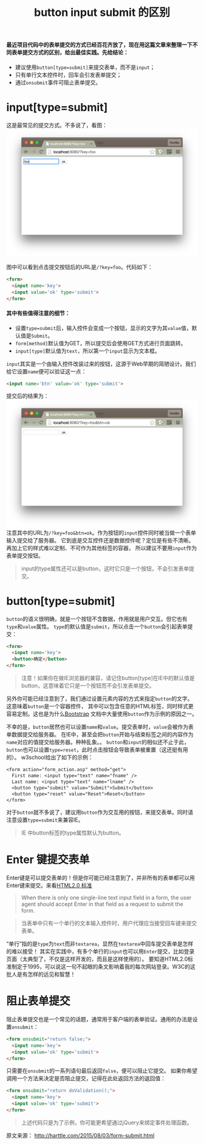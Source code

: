 ﻿---
layout: post
title: button input submit 的区别
categories: 
description: 
keywords: JavaScript, HTML, 表单
---

#### 最近项目代码中的表单提交的方式已经百花齐放了，现在用这篇文章来整理一下不同表单提交方式的区别，给出最佳实践。先给结论：
* 建议使用`button[type=submit]`来提交表单，而不是`input`；
* 只有单行文本控件时，回车会引发表单提交；
* 通过`onsubmit`事件可阻止表单提交。

# input[type=submit]

这是最常见的提交方式。不多说了，看图：
![input@2x](/images/post/input@2x.png)

图中可以看到点击提交按钮后的URL是`/?key=foo`。代码如下：
```html
<form>
  <input name='key'>
  <input value='ok' type='submit'>
</form>
```
#### 其中有些值得注意的细节：
* 设置`type=submit`后，输入控件会变成一个按钮，显示的文字为其`value`值，默认值是`Submit`。
* `form[method]`默认值为GET，所以提交后会使用GET方式进行页面跳转。
* `input[type]`默认值为`text`，所以第一个`input`显示为文本框。
 
`input`其实是一个由输入控件改装过来的按钮，这源于Web早期的简陋设计。我们给它设置`name`便可以验证这一点：
```html
<input name='btn' value='ok' type='submit'>
```
提交后的结果为：
![input-with-name@2x](/images/post/input-with-name@2x.png)
注意其中的URL为`/?key=foo&btn=ok`。作为按钮的`input`控件同时被当做一个表单输入提交给了服务器。 它到底是交互控件还是数据控件呢？定位是有些不清晰。再加上它的样式难以定制、不可作为其他标签的容器， 所以建议不要用`input`作为表单提交按钮。
>input的type属性还可以是button，这时它只是一个按钮，不会引发表单提交。

# button[type=submit]
`button`的语义很明确，就是一个按钮不含数据，作用就是用户交互。但它也有`type`和`value`属性。 `type`的默认值是`submit`，所以点击一个`button`会引起表单提交：
```html
<form>
  <input name='key'>
  <button>确定</button>
</form>
```
>注意！如果你在做IE浏览器的兼容，请记住button[type]在IE中的默认值是button，这意味着它只是一个按钮而不会引发表单提交。

另外你可能已经注意到了，我们通过设置元素内容的方式来指定`button`的文字。这意味着`button`是一个容器控件， 其中可以包含任意的HTML标签，同时样式更容易定制。这也是为什么[Bootstrap](http://v3.bootcss.com/) 文档中大量使用`button`作为示例的原因之一。

不幸的是，`button`居然也可以设置`name`和`value`。提交表单时，`value`会被作为表单数据提交给服务器。 在IE中，甚至会把`button`开始与结束标签之间的内容作为`name`对应的值提交给服务器。种种乱象。。 `button`和`input`的相似还不止于此，`button`也可以设置`type=reset`，此时点击按钮会导致表单被重置（这还挺有用的）。 w3school给出了如下的示例：
```htlm
<form action="form_action.asp" method="get">
  First name: <input type="text" name="fname" />
  Last name: <input type="text" name="lname" />
  <button type="submit" value="Submit">Submit</button>
  <button type="reset" value="Reset">Reset</button>
</form>
```
对于`button`就不多说了，建议用`button`作为交互用的按钮，来提交表单。同时请注意设置`type=submit`来兼容IE。
>IE 中button标签的type属性默认为button。

# Enter 键提交表单
Enter键是可以提交表单的！但是你可能已经注意到了，并非所有的表单都可以用Enter键来提交。来看[HTML2.0 标准](http://www.w3.org/MarkUp/html-spec/html-spec_toc.html)
>When there is only one single-line text input field in a form, the user agent should accept Enter in that field as a request to submit the form.

>当表单中只有一个单行的文本输入控件时，用户代理应当接受回车键来提交表单。

“单行”指的是`type`为`text`而非`textarea`，显然在`textarea`中回车提交表单是怎样的难以接受！ 其实在实践中，有多个单行的`input`也可以用`Enter`提交，比如登录页面（太典型了，不仅是这样开发的，而且是这样使用的）。 要知道HTML2.0标准制定于1995，可以说这一句不起眼的条文影响着我的每次网站登录。W3C的这批人是有怎样的远见和智慧！
# 阻止表单提交
阻止表单提交也是一个常见的话题，通常用于客户端的表单验证。通用的办法是设置`onsubmit`：
```html
<form onsubmit="return false;">
  <input name='key'>
  <input value='ok' type='submit'>
</form>
```
只需要在`onsubmit`的一系列语句最后返回`false`，便可以阻止它提交。 如果你希望调用一个方法来决定是否阻止提交，记得在此处返回方法的返回值：
```html
<form onsubmit="return doValidation();">
  <input name='key'>
  <input value='ok' type='submit'>
</form>
```
>上述代码只是为了示例，你可能更希望通过jQuery来绑定事件处理函数。

原文来源： http://harttle.com/2015/08/03/form-submit.html

